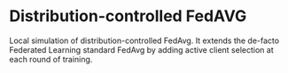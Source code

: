 # Distribution-controlled FedAVG
Local simulation of distribution-controlled FedAvg. It extends the de-facto Federated Learning standard FedAvg by adding active client selection at each round of  training.
